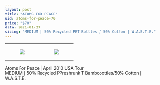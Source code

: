 ```yaml
---
layout: post
title: "ATOMS FOR PEACE"
uid: atoms-for-peace-70
price: "$70"
date: 2021-01-27
sizing: "MEDIUM | 50% Recycled PET Bottles / 50% Cotton | W.A.S.T.E."
---
```




<table style="width:100%;"><tr><td style="vertical-align:top;">
      <figure class="tmblr-full" data-orig-height="2048" data-orig-width="1365" data-orig-src="https://concertshirts.netlify.app/shirts/0049/0049-01.jpg"><img src="https://64.media.tumblr.com/13e8c5c26c41eac6289189901881b732/09c856f47e1b273e-19/s540x810/0d165cc178ede773f81916f3de211f87a10c6e6c.jpg" data-orig-height="2048" data-orig-width="1365" data-orig-src="https://concertshirts.netlify.app/shirts/0049/0049-01.jpg"/></figure></td>
    <td style="vertical-align:top;">
      <figure class="tmblr-full" data-orig-height="2048" data-orig-width="1365" data-orig-src="https://concertshirts.netlify.app/shirts/0049/0049-02.jpg"><img src="https://64.media.tumblr.com/c03cb5542cf56c1af262157d47b15a79/09c856f47e1b273e-5d/s540x810/7e7796b8dc87fa10c58e69c14848f11a9121ef3c.jpg" data-orig-height="2048" data-orig-width="1365" data-orig-src="https://concertshirts.netlify.app/shirts/0049/0049-02.jpg"/></figure></td>
  </tr></table><p>
  Atoms For Peace | April 2010 USA Tour<br/>MEDIUM | 50% Recycled PPreshrunk T Bambooottles/50% Cotton | W.A.S.T.E.
</p>
